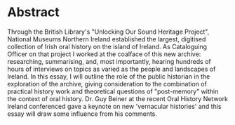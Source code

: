 # Abstract


Through the British Library's "Unlocking Our Sound Heritage Project", National Museums Northern Ireland established the largest, digitised collection of Irish oral history on the island of Ireland. As Cataloguing Officer on that project I worked at the coalface of this new archive: researching, summarising, and, most importantly, hearing hundreds of hours of interviews on topics as varied as the people and landscapes of Ireland. In this essay, I will outline the role of the public historian in the exploration of the archive, giving consideration to the combination of practical history work and theoretical questions of "post-memory" within the context of oral history. Dr. Guy Beiner at the recent Oral History Network Ireland conferenced gave a keynote on new 'vernacular histories' and this essay will draw some influence from his comments.